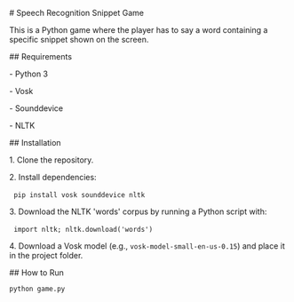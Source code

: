 \# Speech Recognition Snippet Game



This is a Python game where the player has to say a word containing a specific snippet shown on the screen.



\## Requirements

\- Python 3

\- Vosk

\- Sounddevice

\- NLTK



\## Installation

1\. Clone the repository.

2\. Install dependencies:

&nbsp;  `pip install vosk sounddevice nltk`

3\. Download the NLTK 'words' corpus by running a Python script with:

&nbsp;  `import nltk; nltk.download('words')`

4\. Download a Vosk model (e.g., `vosk-model-small-en-us-0.15`) and place it in the project folder.



\## How to Run

`python game.py`

